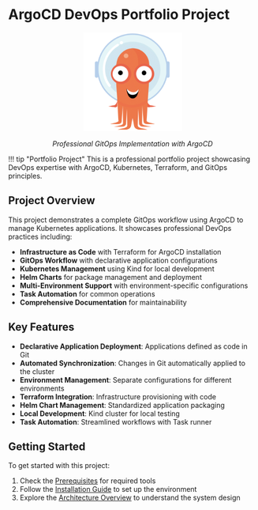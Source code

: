 # ArgoCD DevOps Portfolio Project

<div align="center">
  <img src="assets/images/argocd.png" alt="ArgoCD Logo" width="200" />
  <p><em>Professional GitOps Implementation with ArgoCD</em></p>
</div>

!!! tip "Portfolio Project"
    This is a professional portfolio project showcasing DevOps expertise with ArgoCD, Kubernetes, Terraform, and GitOps principles.

## Project Overview

This project demonstrates a complete GitOps workflow using ArgoCD to manage Kubernetes applications. It showcases professional DevOps practices including:

- **Infrastructure as Code** with Terraform for ArgoCD installation
- **GitOps Workflow** with declarative application configurations
- **Kubernetes Management** using Kind for local development
- **Helm Charts** for package management and deployment
- **Multi-Environment Support** with environment-specific configurations
- **Task Automation** for common operations
- **Comprehensive Documentation** for maintainability

## Key Features

- **Declarative Application Deployment**: Applications defined as code in Git
- **Automated Synchronization**: Changes in Git automatically applied to the cluster
- **Environment Management**: Separate configurations for different environments
- **Terraform Integration**: Infrastructure provisioning with code
- **Helm Chart Management**: Standardized application packaging
- **Local Development**: Kind cluster for local testing
- **Task Automation**: Streamlined workflows with Task runner

## Getting Started

To get started with this project:

1. Check the [Prerequisites](quickstart/prerequisites.md) for required tools
2. Follow the [Installation Guide](quickstart/installation.md) to set up the environment
3. Explore the [Architecture Overview](architecture/overview.md) to understand the system design
